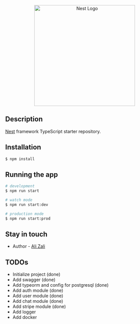 <p align="center">
  <a href="http://nestjs.com/" target="blank"><img src="https://nestjs.com/img/logo_text.svg" width="320" alt="Nest Logo" /></a>
</p>

## Description

[Nest](https://github.com/nestjs/nest) framework TypeScript starter repository.

## Installation

```bash
$ npm install
```

## Running the app

```bash
# development
$ npm run start

# watch mode
$ npm run start:dev

# production mode
$ npm run start:prod
```

## Stay in touch

- Author - [Ali Zali](ali.zali.dev@gmail.com)

## TODOs

- Initialize project (done)
- Add swagger (done)
- Add typeorm and config for postgresql (done)
- Add auth module (done)
- Add user module (done)
- Add chat module (done)
- Add stripe module (done)
- Add logger
- Add docker
